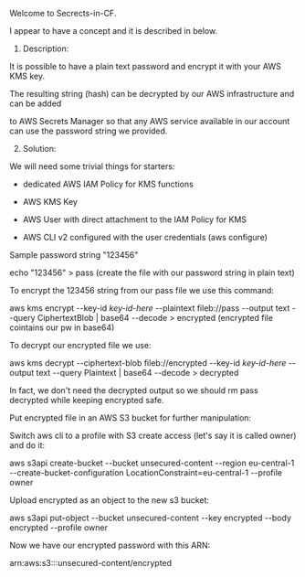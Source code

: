 Welcome to Secrects-in-CF.

I appear to have a concept and it is described in below.

1. Description:

It is possible to have a plain text password and encrypt it with your AWS KMS key.

The resulting string (hash) can be decrypted by our AWS infrastructure and can be added 

to AWS Secrets Manager so that any AWS service available in our account can use the password string we provided.

2. Solution:

We will need some trivial things for starters:

* dedicated AWS IAM Policy for KMS functions

* AWS KMS Key

* AWS User with direct attachment to the IAM Policy for KMS

* AWS CLI v2 configured with the user credentials (aws configure)

Sample password string "123456"

echo "123456" > pass (create the file with our password string in plain text)

To encrypt the 123456 string from our pass file we use this command:

aws kms encrypt --key-id *key-id-here* --plaintext fileb://pass --output text --query CiphertextBlob | base64 --decode > encrypted (encrypted file cointains our pw in base64)

To decrypt our encrypted file we use:

aws kms decrypt --ciphertext-blob fileb://encrypted --key-id *key-id-here* --output text --query Plaintext | base64 --decode > decrypted

In fact, we don't need the decrypted output so we should rm pass decrypted while keeping encrypted safe.

Put encrypted file in an AWS S3 bucket for further manipulation:

Switch aws cli to a profile with S3 create access (let's say it is called owner) and do it:

aws s3api create-bucket --bucket unsecured-content --region eu-central-1 --create-bucket-configuration LocationConstraint=eu-central-1 --profile owner

Upload encrypted as an object to the new s3 bucket:

aws s3api put-object --bucket unsecured-content --key encrypted --body encrypted --profile owner

Now we have our encrypted password with this ARN:

arn:aws:s3:::unsecured-content/encrypted
